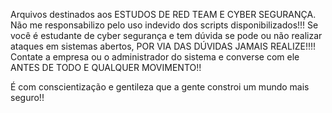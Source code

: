 Arquivos destinados aos ESTUDOS DE RED TEAM E CYBER SEGURANÇA. Não me responsabilizo pelo uso indevido dos scripts disponibilizados!!! 
Se você é estudante de cyber segurança e tem dúvida se pode ou não realizar ataques em sistemas abertos, POR VIA DAS DÚVIDAS JAMAIS REALIZE!!!! 
Contate a empresa ou o administrador do sistema e converse com ele ANTES DE TODO E QUALQUER MOVIMENTO!!

É com conscientização e gentileza que a gente constroi um mundo mais seguro!!
